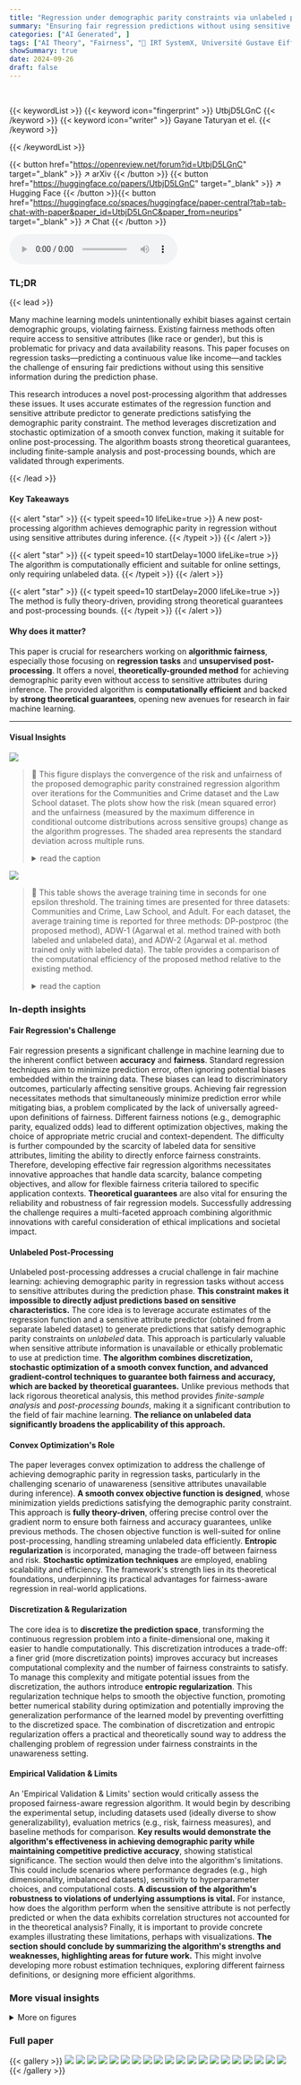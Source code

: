 ```yaml
---
title: "Regression under demographic parity constraints via unlabeled post-processing"
summary: "Ensuring fair regression predictions without using sensitive attributes? This paper presents a novel post-processing algorithm, achieving demographic parity with strong theoretical guarantees and comp..."
categories: ["AI Generated", ]
tags: ["AI Theory", "Fairness", "🏢 IRT SystemX, Université Gustave Eiffel",]
showSummary: true
date: 2024-09-26
draft: false
---
```


<br>

{{< keywordList >}}
{{< keyword icon="fingerprint" >}} UtbjD5LGnC {{< /keyword >}}
{{< keyword icon="writer" >}} Gayane Taturyan et el. {{< /keyword >}}
 
{{< /keywordList >}}

{{< button href="https://openreview.net/forum?id=UtbjD5LGnC" target="_blank" >}}
↗ arXiv
{{< /button >}}
{{< button href="https://huggingface.co/papers/UtbjD5LGnC" target="_blank" >}}
↗ Hugging Face
{{< /button >}}{{< button href="https://huggingface.co/spaces/huggingface/paper-central?tab=tab-chat-with-paper&paper_id=UtbjD5LGnC&paper_from=neurips" target="_blank" >}}
↗ Chat
{{< /button >}}




<audio controls>
    <source src="https://ai-paper-reviewer.com/UtbjD5LGnC/podcast.wav" type="audio/wav">
    Your browser does not support the audio element.
</audio>


### TL;DR


{{< lead >}}

Many machine learning models unintentionally exhibit biases against certain demographic groups, violating fairness.  Existing fairness methods often require access to sensitive attributes (like race or gender), but this is problematic for privacy and data availability reasons.  This paper focuses on regression tasks—predicting a continuous value like income—and tackles the challenge of ensuring fair predictions without using this sensitive information during the prediction phase.

This research introduces a novel post-processing algorithm that addresses these issues. It uses accurate estimates of the regression function and sensitive attribute predictor to generate predictions satisfying the demographic parity constraint.  The method leverages discretization and stochastic optimization of a smooth convex function, making it suitable for online post-processing.  The algorithm boasts strong theoretical guarantees, including finite-sample analysis and post-processing bounds, which are validated through experiments.

{{< /lead >}}


#### Key Takeaways

{{< alert "star" >}}
{{< typeit speed=10 lifeLike=true >}} A new post-processing algorithm achieves demographic parity in regression without using sensitive attributes during inference. {{< /typeit >}}
{{< /alert >}}

{{< alert "star" >}}
{{< typeit speed=10 startDelay=1000 lifeLike=true >}} The algorithm is computationally efficient and suitable for online settings, only requiring unlabeled data. {{< /typeit >}}
{{< /alert >}}

{{< alert "star" >}}
{{< typeit speed=10 startDelay=2000 lifeLike=true >}} The method is fully theory-driven, providing strong theoretical guarantees and post-processing bounds. {{< /typeit >}}
{{< /alert >}}

#### Why does it matter?
This paper is crucial for researchers working on **algorithmic fairness**, especially those focusing on **regression tasks** and **unsupervised post-processing**. It offers a novel, **theoretically-grounded method** for achieving demographic parity even without access to sensitive attributes during inference. The provided algorithm is **computationally efficient** and backed by **strong theoretical guarantees**, opening new avenues for research in fair machine learning.

------
#### Visual Insights



![](https://ai-paper-reviewer.com/UtbjD5LGnC/figures_9_1.jpg)

> 🔼 This figure displays the convergence of the risk and unfairness of the proposed demographic parity constrained regression algorithm over iterations for the Communities and Crime dataset and the Law School dataset.  The plots show how the risk (mean squared error) and the unfairness (measured by the maximum difference in conditional outcome distributions across sensitive groups) change as the algorithm progresses.  The shaded area represents the standard deviation across multiple runs.
> <details>
> <summary>read the caption</summary>
> Figure 1: Risk and unfairness of our estimator on Communities and Crime and Law School datasets.
> </details>





![](https://ai-paper-reviewer.com/UtbjD5LGnC/tables_18_1.jpg)

> 🔼 This table shows the average training time in seconds for one epsilon threshold. The training times are presented for three datasets: Communities and Crime, Law School, and Adult.  For each dataset, the average training time is reported for three methods: DP-postproc (the proposed method), ADW-1 (Agarwal et al. method trained with both labeled and unlabeled data), and ADW-2 (Agarwal et al. method trained only with labeled data). The table provides a comparison of the computational efficiency of the proposed method relative to the existing method.
> <details>
> <summary>read the caption</summary>
> Table 1: The average training time (in seconds) for one ɛ threshold.
> </details>





### In-depth insights


#### Fair Regression's Challenge
Fair regression presents a significant challenge in machine learning due to the inherent conflict between **accuracy** and **fairness**.  Standard regression techniques aim to minimize prediction error, often ignoring potential biases embedded within the training data.  These biases can lead to discriminatory outcomes, particularly affecting sensitive groups. Achieving fair regression necessitates methods that simultaneously minimize prediction error while mitigating bias, a problem complicated by the lack of universally agreed-upon definitions of fairness. Different fairness notions (e.g., demographic parity, equalized odds) lead to different optimization objectives, making the choice of appropriate metric crucial and context-dependent. The difficulty is further compounded by the scarcity of labeled data for sensitive attributes, limiting the ability to directly enforce fairness constraints. Therefore, developing effective fair regression algorithms necessitates innovative approaches that handle data scarcity, balance competing objectives, and allow for flexible fairness criteria tailored to specific application contexts.  **Theoretical guarantees** are also vital for ensuring the reliability and robustness of fair regression models.  Successfully addressing the challenge requires a multi-faceted approach combining algorithmic innovations with careful consideration of ethical implications and societal impact.

#### Unlabeled Post-Processing
Unlabeled post-processing addresses a crucial challenge in fair machine learning: achieving demographic parity in regression tasks without access to sensitive attributes during the prediction phase.  **This constraint makes it impossible to directly adjust predictions based on sensitive characteristics.** The core idea is to leverage accurate estimates of the regression function and a sensitive attribute predictor (obtained from a separate labeled dataset) to generate predictions that satisfy demographic parity constraints on *unlabeled* data. This approach is particularly valuable when sensitive attribute information is unavailable or ethically problematic to use at prediction time. **The algorithm combines discretization, stochastic optimization of a smooth convex function, and advanced gradient-control techniques to guarantee both fairness and accuracy, which are backed by theoretical guarantees.** Unlike previous methods that lack rigorous theoretical analysis, this method provides *finite-sample analysis* and *post-processing bounds*, making it a significant contribution to the field of fair machine learning.  **The reliance on unlabeled data significantly broadens the applicability of this approach.** 

#### Convex Optimization's Role
The paper leverages convex optimization to address the challenge of achieving demographic parity in regression tasks, particularly in the challenging scenario of unawareness (sensitive attributes unavailable during inference).  **A smooth convex objective function is designed**, whose minimization yields predictions satisfying the demographic parity constraint.  This approach is **fully theory-driven**, offering precise control over the gradient norm to ensure both fairness and accuracy guarantees, unlike previous methods.  The chosen objective function is well-suited for online post-processing, handling streaming unlabeled data efficiently.  **Entropic regularization** is incorporated, managing the trade-off between fairness and risk.  **Stochastic optimization techniques** are employed, enabling scalability and efficiency. The framework's strength lies in its theoretical foundations, underpinning its practical advantages for fairness-aware regression in real-world applications.

#### Discretization & Regularization
The core idea is to **discretize the prediction space**, transforming the continuous regression problem into a finite-dimensional one, making it easier to handle computationally.  This discretization introduces a trade-off: a finer grid (more discretization points) improves accuracy but increases computational complexity and the number of fairness constraints to satisfy. To manage this complexity and mitigate potential issues from the discretization, the authors introduce **entropic regularization**. This regularization technique helps to smooth the objective function, promoting better numerical stability during optimization and potentially improving the generalization performance of the learned model by preventing overfitting to the discretized space. The combination of discretization and entropic regularization offers a practical and theoretically sound way to address the challenging problem of regression under fairness constraints in the unawareness setting.

#### Empirical Validation & Limits
An 'Empirical Validation & Limits' section would critically assess the proposed fairness-aware regression algorithm.  It would begin by describing the experimental setup, including datasets used (ideally diverse to show generalizability), evaluation metrics (e.g., risk, fairness measures), and baseline methods for comparison.  **Key results would demonstrate the algorithm's effectiveness in achieving demographic parity while maintaining competitive predictive accuracy**, showing statistical significance.  The section would then delve into the algorithm's limitations. This could include scenarios where performance degrades (e.g., high dimensionality, imbalanced datasets), sensitivity to hyperparameter choices, and computational costs.  **A discussion of the algorithm's robustness to violations of underlying assumptions is vital.**  For instance, how does the algorithm perform when the sensitive attribute is not perfectly predicted or when the data exhibits correlation structures not accounted for in the theoretical analysis?  Finally, it is important to provide concrete examples illustrating these limitations, perhaps with visualizations.  **The section should conclude by summarizing the algorithm's strengths and weaknesses, highlighting areas for future work.** This might involve developing more robust estimation techniques, exploring different fairness definitions, or designing more efficient algorithms.


### More visual insights

<details>
<summary>More on figures
</summary>


![](https://ai-paper-reviewer.com/UtbjD5LGnC/figures_9_2.jpg)

> 🔼 This figure compares the performance of the proposed DP-postproc algorithm with the ADW algorithm (Agarwal et al., 2019) and a simple base regression model on two datasets: Communities and Crime, and Law School.  The comparison is done in terms of risk and unfairness, across a range of unfairness thresholds. Both ADW versions (ADW-1 using both labelled and unlabelled data, ADW-2 using only labelled data) are included.  The plot shows that DP-postproc is competitive or outperforms ADW across various settings.
> <details>
> <summary>read the caption</summary>
> Figure 2: Comparison with ADW model on Communitites and Crime and Law School datasets.
> </details>



![](https://ai-paper-reviewer.com/UtbjD5LGnC/figures_27_1.jpg)

> 🔼 This figure compares the performance of several stochastic gradient descent algorithms (SDG, ACSA, ACSA2, SDG3+ACSA, SDG3+ACSA2) on two benchmark datasets: Communities and Crime, and Law School.  The algorithms are evaluated across a range of unfairness levels, with the x-axis representing unfairness and the y-axis showing the risk.  The plot illustrates how different algorithms behave under varying levels of fairness constraints, highlighting their strengths and weaknesses in achieving a balance between fairness and accuracy.
> <details>
> <summary>read the caption</summary>
> Figure 3: Comparison of SDG, ACSA, ACSA2, SDG3+ACSA and SDG3+ACSA2 algorithms on Communities and Crime and Law School datasets.
> </details>



![](https://ai-paper-reviewer.com/UtbjD5LGnC/figures_28_1.jpg)

> 🔼 This figure displays the results of the experiment conducted on the Adult dataset. It shows the convergence of risk and unfairness for the proposed DP-postprocessing method and compares its performance to the ADW method (with and without unlabeled data) and the base model. The convergence is shown for an unfairness threshold of ε = (2⁻⁸, 2⁻⁸).
> <details>
> <summary>read the caption</summary>
> Figure 4: Experiment on Adult dataset: risk convergence, unfairness convergence and comparison with ADW.
> </details>



![](https://ai-paper-reviewer.com/UtbjD5LGnC/figures_29_1.jpg)

> 🔼 This figure displays the distributions of predictions from both the fair model (left panel) and the base model (right panel), categorized by the values of sensitive attribute *S*.  The x-axis represents the scaled predictions, and the y-axis represents the density.  The purpose is to visually demonstrate the impact of the proposed fair post-processing method.  The comparison highlights how the fair model's predictions are more evenly distributed across different groups (defined by *S*), reducing bias compared to the base model.
> <details>
> <summary>read the caption</summary>
> Figure 5: The distributions of the (scaled) predictions of the fair and base models.
> </details>



</details>






### Full paper

{{< gallery >}}
<img src="https://ai-paper-reviewer.com/UtbjD5LGnC/1.png" class="grid-w50 md:grid-w33 xl:grid-w25" />
<img src="https://ai-paper-reviewer.com/UtbjD5LGnC/2.png" class="grid-w50 md:grid-w33 xl:grid-w25" />
<img src="https://ai-paper-reviewer.com/UtbjD5LGnC/3.png" class="grid-w50 md:grid-w33 xl:grid-w25" />
<img src="https://ai-paper-reviewer.com/UtbjD5LGnC/4.png" class="grid-w50 md:grid-w33 xl:grid-w25" />
<img src="https://ai-paper-reviewer.com/UtbjD5LGnC/5.png" class="grid-w50 md:grid-w33 xl:grid-w25" />
<img src="https://ai-paper-reviewer.com/UtbjD5LGnC/6.png" class="grid-w50 md:grid-w33 xl:grid-w25" />
<img src="https://ai-paper-reviewer.com/UtbjD5LGnC/7.png" class="grid-w50 md:grid-w33 xl:grid-w25" />
<img src="https://ai-paper-reviewer.com/UtbjD5LGnC/8.png" class="grid-w50 md:grid-w33 xl:grid-w25" />
<img src="https://ai-paper-reviewer.com/UtbjD5LGnC/9.png" class="grid-w50 md:grid-w33 xl:grid-w25" />
<img src="https://ai-paper-reviewer.com/UtbjD5LGnC/10.png" class="grid-w50 md:grid-w33 xl:grid-w25" />
<img src="https://ai-paper-reviewer.com/UtbjD5LGnC/11.png" class="grid-w50 md:grid-w33 xl:grid-w25" />
<img src="https://ai-paper-reviewer.com/UtbjD5LGnC/12.png" class="grid-w50 md:grid-w33 xl:grid-w25" />
<img src="https://ai-paper-reviewer.com/UtbjD5LGnC/13.png" class="grid-w50 md:grid-w33 xl:grid-w25" />
<img src="https://ai-paper-reviewer.com/UtbjD5LGnC/14.png" class="grid-w50 md:grid-w33 xl:grid-w25" />
<img src="https://ai-paper-reviewer.com/UtbjD5LGnC/15.png" class="grid-w50 md:grid-w33 xl:grid-w25" />
<img src="https://ai-paper-reviewer.com/UtbjD5LGnC/16.png" class="grid-w50 md:grid-w33 xl:grid-w25" />
<img src="https://ai-paper-reviewer.com/UtbjD5LGnC/17.png" class="grid-w50 md:grid-w33 xl:grid-w25" />
<img src="https://ai-paper-reviewer.com/UtbjD5LGnC/18.png" class="grid-w50 md:grid-w33 xl:grid-w25" />
<img src="https://ai-paper-reviewer.com/UtbjD5LGnC/19.png" class="grid-w50 md:grid-w33 xl:grid-w25" />
<img src="https://ai-paper-reviewer.com/UtbjD5LGnC/20.png" class="grid-w50 md:grid-w33 xl:grid-w25" />
{{< /gallery >}}